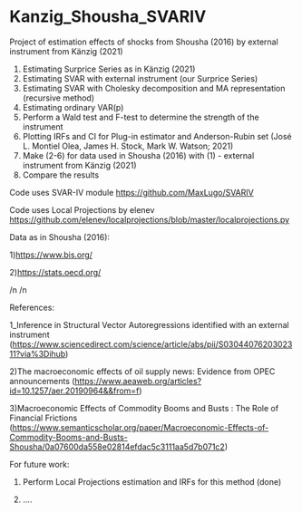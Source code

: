 # Kanzig_Shousha_SVARIV
Project of estimation effects of shocks from Shousha (2016) by external instrument from Känzig (2021)

1) Estimating Surprice Series as in Känzig (2021)
2) Estimating SVAR with external instrument (our Surprice Series)
3) Estimating SVAR with Cholesky decomposition and MA representation (recursive method)
4) Estimating ordinary VAR(p)
5) Perform a Wald test and F-test to determine the strength of the instrument
6) Plotting IRFs and CI for Plug-in estimator and Anderson-Rubin set (José L. Montiel Olea, James H. Stock, Mark W. Watson; 2021)
7) Make (2-6) for data used in Shousha (2016) with (1) - external instrument from Känzig (2021)
8) Compare the results
 
Code uses SVAR-IV module 
https://github.com/MaxLugo/SVARIV

Code uses Local Projections by elenev 
https://github.com/elenev/localprojections/blob/master/localprojections.py

Data as in Shousha (2016):

1)https://www.bis.org/

2)https://stats.oecd.org/


/n
/n

References:

1_Inference in Structural Vector Autoregressions identified with an external instrument (https://www.sciencedirect.com/science/article/abs/pii/S0304407620302311?via%3Dihub)

2)The macroeconomic effects of oil supply news: Evidence from OPEC announcements (https://www.aeaweb.org/articles?id=10.1257/aer.20190964&&from=f)

3)Macroeconomic Effects of Commodity Booms and Busts : The Role of Financial Frictions  (https://www.semanticscholar.org/paper/Macroeconomic-Effects-of-Commodity-Booms-and-Busts-Shousha/0a07600da558e02814efdac5c3111aa5d7b071c2)



For future work:

1) Perform Local Projections estimation and IRFs for this method (done)
   
3) ....
